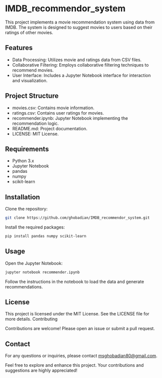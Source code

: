 # IMDB_recommendor_system

This project implements a movie recommendation system using data from IMDB. The system is designed to suggest movies to users based on their ratings of other movies.

## Features

- Data Processing: Utilizes movie and ratings data from CSV files.
- Collaborative Filtering: Employs collaborative filtering techniques to recommend movies.
- User Interface: Includes a Jupyter Notebook interface for interaction and visualization.

## Project Structure

- movies.csv: Contains movie information.
- ratings.csv: Contains user ratings for movies.
- recommender.ipynb: Jupyter Notebook implementing the recommendation logic.
- README.md: Project documentation.
- LICENSE: MIT License.

## Requirements

- Python 3.x
- Jupyter Notebook
- pandas
- numpy
- scikit-learn

## Installation
Clone the repository:

```sh
git clone https://github.com/ghobadian/IMDB_recommendor_system.git
```
Install the required packages:

```sh
pip install pandas numpy scikit-learn
```

## Usage

Open the Jupyter Notebook:

```sh
jupyter notebook recommender.ipynb
```
Follow the instructions in the notebook to load the data and generate recommendations.

## License

This project is licensed under the MIT License. See the LICENSE file for more details.
Contributing

Contributions are welcome! Please open an issue or submit a pull request.
## Contact

For any questions or inquiries, please contact [msghobadian80@gmail.com](mailto:msghobadian80@gmail.com).

Feel free to explore and enhance this project. Your contributions and suggestions are highly appreciated!